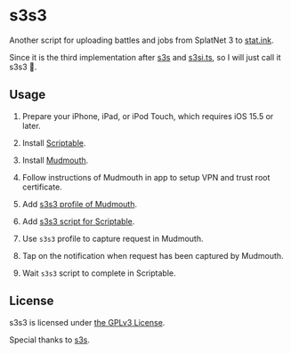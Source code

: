 # s3s3

Another script for uploading battles and jobs from SplatNet 3 to [stat.ink](https://stat.ink/).

Since it is the third implementation after [s3s](https://github.com/frozenpandaman/s3s) and [s3si.ts](https://github.com/spacemeowx2/s3si.ts), so I will just call it s3s3 🤣.

## Usage

1. Prepare your iPhone, iPad, or iPod Touch, which requires iOS 15.5 or later.

2. Install [Scriptable](https://apps.apple.com/us/app/scriptable/id1405459188).

3. Install [Mudmouth](https://github.com/zhxie/Mudmouth/wiki/Join-the-Beta-Version).

4. Follow instructions of Mudmouth in app to setup VPN and trust root certificate.

5. Add [s3s3 profile of Mudmouth](mudmouth://add?name=s3s3&url=https%3A%2F%2Fapi.lp1.av5ja.srv.nintendo.net%2Fapi%2Fgraphql&preAction=1&preActionUrlScheme=com.nintendo.znca%3A%2F%2Fznca%2Fgame%2F4834290508791808&postAction=1&postActionUrlScheme=scriptable%3A%2F%2F%2Frun%2Fs3s3).

6. Add [s3s3 script for Scriptable](/s3s3.scriptable).

7. Use `s3s3` profile to capture request in Mudmouth.

8. Tap on the notification when request has been captured by Mudmouth.

9. Wait `s3s3` script to complete in Scriptable.

## License

s3s3 is licensed under [the GPLv3 License](/LICENSE).

Special thanks to [s3s](https://github.com/frozenpandaman/s3s).
